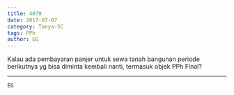 ```yaml
---
title: 4079
date: 2017-07-07
category: Tanya-SC
tags: PPh
author: EG
---
```


Kalau ada pembayaran panjer untuk sewa tanah bangunan periode berikutnya yg bisa diminta kembali nanti, termasuk objek PPh Final?

---



`EG`
